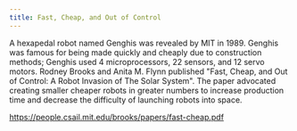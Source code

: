 ```yaml
---
title: Fast, Cheap, and Out of Control
---
```


A hexapedal robot named Genghis was revealed by MIT in 1989. Genghis was famous for being made quickly and cheaply due to construction methods; Genghis used 4 microprocessors, 22 sensors, and 12 servo motors. Rodney Brooks and Anita M. Flynn published "Fast, Cheap, and Out of Control: A Robot Invasion of The Solar System". The paper advocated creating smaller cheaper robots in greater numbers to increase production time and decrease the difficulty of launching robots into space.

https://people.csail.mit.edu/brooks/papers/fast-cheap.pdf
